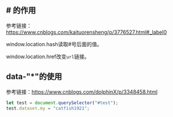 ## # 的作用

参考链接：https://www.cnblogs.com/kaituorensheng/p/3776527.html#_label0

window.location.hash读取#号后面的值。

window.location.href改变`url`链接。

## data-"*"的使用

参考链接：https://www.cnblogs.com/dolphinX/p/3348458.html

```javascript
let test = document.querySelector("#test");
test.dataset.my = "catfish1921";
```

